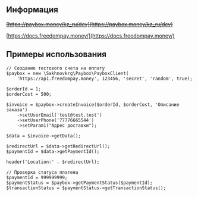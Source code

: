 ## Информация
~~[https://paybox.money/kz_ru/dev](https://paybox.money/kz_ru/dev)~~

[https://docs.freedompay.money/](https://docs.freedompay.money/)
## Примеры использования
```
// Cоздание тестового счета на оплату
$paybox = new \Sakhnovkrg\Paybox\PayboxClient(
    'https://api.freedompay.money', 123456, 'secret', 'random', true);

$orderId = 1;
$orderCost = 500;

$invoice = $paybox->createInvoice($orderId, $orderCost, 'Описание заказа')
    ->setUserEmail('test@test.test')
    ->setUserPhone('77776665544')
    ->setParam1("Адрес доставки");

$data = $invoice->getData();

$redirectUrl = $data->getRedirectUrl();
$paymentId = $data->getPaymentId();

header('Location:' . $redirectUrl);
```
```
// Проверка статуса платежа
$paymentId = 999999999;
$paymentStatus = $paybox->getPaymentStatus($paymentId);
$transactionStatus = $paymentStatus->getTransactionStatus();
```
